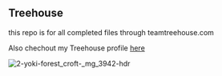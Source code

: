 ## Treehouse

this repo is for all completed files through teamtreehouse.com

Also chechout my Treehouse profile [here](https://teamtreehouse.com/marzoogalghazwi)

![2-yoki-forest_croft-_mg_3942-hdr](https://user-images.githubusercontent.com/36544276/53074061-d9ad6a80-34fa-11e9-8c71-804f41a002b6.jpg)
